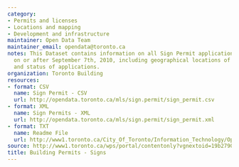 ```yaml
---
category:
- Permits and licenses
- Locations and mapping
- Development and infrastructure
maintainer: Open Data Team
maintainer_email: opendata@toronto.ca
notes: This Dataset contains information on all Sign Permit applications received
  on or after September 7th, 2010, including geographical locations of signs and attributes
  and status of applications.
organization: Toronto Building
resources:
- format: CSV
  name: Sign Permit - CSV
  url: http://opendata.toronto.ca/mls/sign.permit/sign_permit.csv
- format: XML
  name: Sign Permits - XML
  url: http://opendata.toronto.ca/mls/sign.permit/sign_permit.xml
- format: TXT
  name: Readme File
  url: http://www1.toronto.ca/City_Of_Toronto/Information_Technology/Open_Data/Data_Sets/Assets/Files/Sign_Permit_Readme.txt
source: http://www1.toronto.ca/wps/portal/contentonly?vgnextoid=19b2790e6f21d210VgnVCM1000003dd60f89RCRD&vgnextchannel=1a66e03bb8d1e310VgnVCM10000071d60f89RCRD
title: Building Permits - Signs
---
```

